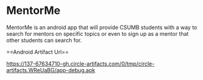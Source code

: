 # MentorMe
MentorMe is an android app that will provide CSUMB students with a way to search for mentors on specific topics or even to sign up as a mentor that other students can search for.

==Android Artifact Url==


https://137-67634710-gh.circle-artifacts.com/0/tmp/circle-artifacts.WReUaBG/app-debug.apk
